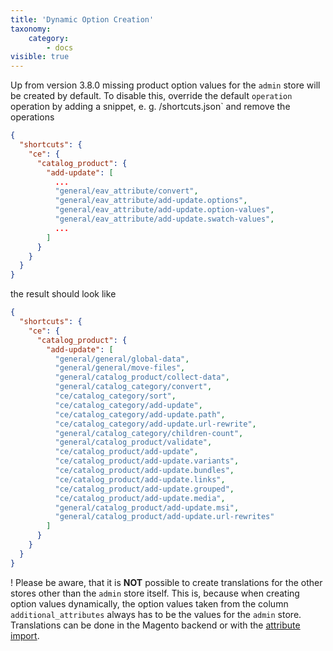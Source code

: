 ```yaml
---
title: 'Dynamic Option Creation'
taxonomy:
    category:
        - docs
visible: true
---
```


Up from version 3.8.0 missing product option values for the `admin` store will be created by default. To disable this, override the default `operation` operation by adding a snippet, e. g. <custom-configuration-dir>/shortcuts.json` and remove the operations 

```json
{
  "shortcuts": {
    "ce": {
      "catalog_product": {
        "add-update": [
          ...
          "general/eav_attribute/convert",
          "general/eav_attribute/add-update.options",
          "general/eav_attribute/add-update.option-values",
          "general/eav_attribute/add-update.swatch-values",
          ...
        ]
      }
    }
  }
}
```
    
the result should look like

```json
{
  "shortcuts": {
    "ce": {
      "catalog_product": {
        "add-update": [
          "general/general/global-data",
          "general/general/move-files",
          "general/catalog_product/collect-data",
          "general/catalog_category/convert",
          "ce/catalog_category/sort",
          "ce/catalog_category/add-update",
          "ce/catalog_category/add-update.path",
          "ce/catalog_category/add-update.url-rewrite",
          "general/catalog_category/children-count",
          "general/catalog_product/validate",
          "ce/catalog_product/add-update",
          "ce/catalog_product/add-update.variants",
          "ce/catalog_product/add-update.bundles",
          "ce/catalog_product/add-update.links",
          "ce/catalog_product/add-update.grouped",
          "ce/catalog_product/add-update.media",
          "general/catalog_product/add-update.msi",
          "general/catalog_product/add-update.url-rewrites"
        ]
      }
    }
  }
}
```

! Please be aware, that it is **NOT** possible to create translations for the other stores other than the `admin` store itself. This is, because when creating option values dynamically, the option values taken from the column `additional_attributes` always has to be the values for the `admin` store. Translations can be done in the Magento backend or with the [attribute import](/file-structure/attributes).